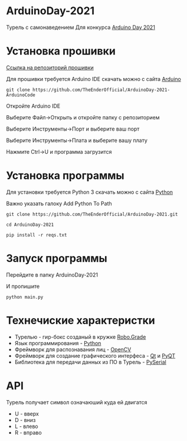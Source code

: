 # ArduinoDay-2021
Турель с самонаведением
Для конкурса [Arduino Day 2021](https://vk.com/arduinday2021_rostov_on_don)


# Установка прошивки
[Ссылка на репозиторий прошивки](https://github.com/TheEnderOfficial/ArduinoDay-2021-ArduinoCode)

Для прошивки требуется Arduino IDE скачать можно с сайта [Arduino](https://arduino.cc)
```
git clone https://github.com/TheEnderOfficial/ArduinoDay-2021-ArduinoCode
```
Откройте Arduino IDE

Выберите Файл->Открыть и откройте папку с репозиторием

Выберите Инструменты->Порт и выберите ваш порт

Выберите Инструменты->Плата и выберите вашу плату

Нажмите Ctrl->U и программа загрузится


# Установка программы
Для установки требуется Python 3 скачать можно с сайта [Python](https://python.org)

Важно указать галоку Add Python To Path
```
git clone https://github.com/TheEnderOfficial/ArduinoDay-2021.git
```
```
cd ArduinoDay-2021
```
```
pip install -r reqs.txt
```

# Запуск программы
Перейдите в папку ArduinoDay-2021

И пропишите
```
python main.py
```

# Технечиские характеристки
+ Турелью - гир-бокс созданый в кружке [Robo.Grade](https://robograde.ru/)
+ Язык программирования - [Python](https://python.org/)
+ Фреймворк для распознавания лиц - [OpenCV](https://opencv.org/)
+ Фреймворк для создание графического интерфеса - [Qt](https://qt.io) и [PyQT](https://ru.wikipedia.org/wiki/PyQt)
+ Библиотека для передачи данных из ПО в Турель - [PySerial](https://pypi.org/project/pyserial/)


# API
Турель получает символ означаюший куда ей двигатся
+ U - вверх
+ D - вниз
+ L - влево
+ R - вправо